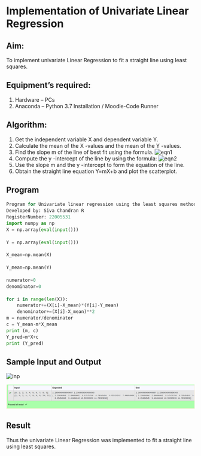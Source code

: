 # Implementation of Univariate Linear Regression
## Aim:
To implement univariate Linear Regression to fit a straight line using least squares.
## Equipment’s required:
1.	Hardware – PCs
2.	Anaconda – Python 3.7 Installation / Moodle-Code Runner
## Algorithm:
1.	Get the independent variable X and dependent variable Y.
2.	Calculate the mean of the X -values and the mean of the Y -values.
3.	Find the slope m of the line of best fit using the formula.
 ![eqn1](./eq1.jpg)
4.	Compute the y -intercept of the line by using the formula:
![eqn2](./eq2.jpg)  
5.	Use the slope m and the y -intercept to form the equation of the line.
6.	Obtain the straight line equation Y=mX+b and plot the scatterplot.
## Program
```python
Program for Univariate linear regression using the least squares method.
Developed by: Siva Chandran R
RegisterNumber: 22005531
import numpy as np
X = np.array(eval(input()))

Y = np.array(eval(input()))

X_mean=np.mean(X)

Y_mean=np.mean(Y)

numerator=0
denominator=0

for i in range(len(X)):
    numerator+=(X[i]-X_mean)*(Y[i]-Y_mean)
    denominator+=(X[i]-X_mean)**2
m = numerator/denominator
c = Y_mean-m*X_mean
print (m, c)
Y_pred=m*X+c
print (Y_pred)
```
## Sample Input and Output
![inp](./input.jpg)

![output](outputsolu2.png)

## Result
Thus the univariate Linear Regression was implemented to fit a straight line using least squares.
